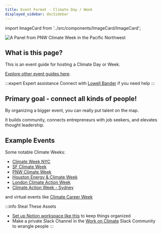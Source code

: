 ```yaml
---
title: Event Format - Climate Day / Week
displayed_sidebar: docSidebar
---
```

import ImageCard from '../src/components/ImageCard/ImageCard';

![A Panel from PNW Climate Week in the Pacific Northwest](/img/pnw-climate-week-event.png)

## What is this page?

This is an event guide for hosting a Climate Day or Week.

[Explore other event guides here](event-guide).


:::expert Expert assistance
Connect with [Lowell Bander](https://linkedin.com/in/lowellbander) if you need help
:::

## Primary goal - connect all kinds of people!

By organizing a bigger event, you can really put talent on the map.

It builds community, connects entrepreneurs with job seekers, and elevates thought leadership.

## Example Events

Some notable Climate Weeks:

- [Climate Week NYC](https://www.climateweeknyc.org/)
- [SF Climate Week](https://www.sfclimateweek.org/)
- [PNW Climate Week](https://www.pnwclimateweek.org/)
- [Houston Energy & Climate Week](https://climateweekhouston.com/)
- [London Climate Action Week](https://www.londonclimateactionweek.org/)
- [Climate Action Week - Sydney](https://www.caw.sydney)

and virtual events like [Climate Career Week](https://www.climatecareerweek.org/)

:::info Steal These Assets
- [Set up Notion workspace like this](https://www.notion.so/native/seattleclimatetech/PNW-Climate-Week-2024-49f06d99a199415fb8a3b955bb42efbe) to keep things organized
- Make a private Slack Channel in the [Work on Climate](https://workonclimate.org) Slack Community to wrangle people 
:::
